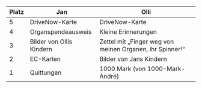 | Platz | Jan              | Olli                          |
|-------|------------------|-------------------------------|
| 5     | DriveNow-Karte   | DriveNow-Karte                |
| 4     | Organspendeausweis | Kleine Erinnerungen          |
| 3     | Bilder von Ollis Kindern | Zettel mit „Finger weg von meinen Organen, ihr Spinner!“ |
| 2     | EC-Karten        | Bilder von Jans Kindern        |
| 1     | Quittungen        | 1000 Mark (von 1000-Mark-André) |

